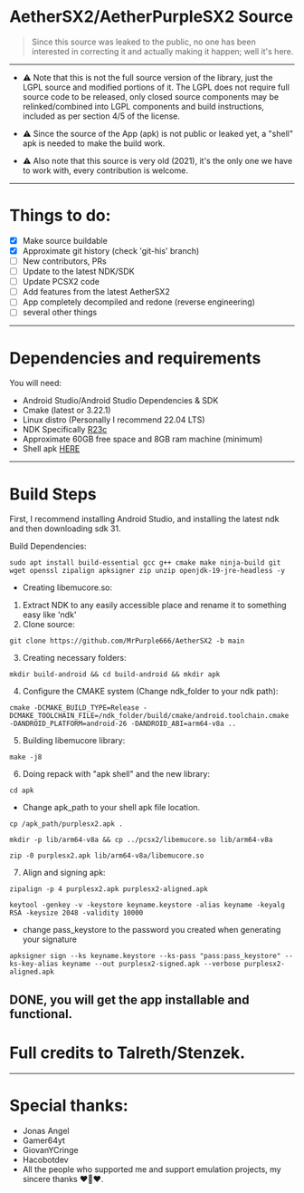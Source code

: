 # AetherSX2/AetherPurpleSX2 Source

> Since this source was leaked to the public, no one has been interested in correcting it and actually making it happen; well it's here.
--------
- ⚠️ Note that this is not the full source version of the library, just the LGPL source and modified portions of it. The LGPL does not require full source code to be released, only closed source components may be relinked/combined into LGPL components and build instructions, included as per section 4/5 of the license.

- ⚠️ Since the source of the App (apk) is not public or leaked yet, a "shell" apk is needed to make the build work.

- ⚠️ Also note that this source is very old (2021), it's the only one we have to work with, every contribution is welcome.
--------
# Things to do:

- [x] Make source buildable
- [x] Approximate git history (check 'git-his' branch)
- [ ] New contributors, PRs
- [ ] Update to the latest NDK/SDK
- [ ] Update PCSX2 code
- [ ] Add features from the latest AetherSX2
- [ ] App completely decompiled and redone (reverse engineering)
- [ ] several other things 
--------
# Dependencies and requirements
You will need:
- Android Studio/Android Studio Dependencies & SDK
- Cmake (latest or 3.22.1)
- Linux distro (Personally I recommend 22.04 LTS)
- NDK Specifically [R23c](https://dl.google.com/android/repository/android-ndk-r23c-linux.zip)
- Approximate 60GB free space and 8GB ram machine (minimum)
- Shell apk [HERE](https://drive.google.com/file/d/1FoLijHU4w9T82frNr145jE_IalYmuIDC/view?usp=drivesdk)
--------
# Build Steps
First, I recommend installing Android Studio, and installing the latest ndk and then downloading sdk 31.

Build Dependencies:
```
sudo apt install build-essential gcc g++ cmake make ninja-build git wget openssl zipalign apksigner zip unzip openjdk-19-jre-headless -y
```
- Creating libemucore.so:
1. Extract NDK to any easily accessible place and rename it to something easy like 'ndk'
2. Clone source:
```
git clone https://github.com/MrPurple666/AetherSX2 -b main
```
3. Creating necessary folders:
```
mkdir build-android && cd build-android && mkdir apk
```
4. Configure the CMAKE system (Change ndk_folder to your ndk path):
```
cmake -DCMAKE_BUILD_TYPE=Release -DCMAKE_TOOLCHAIN_FILE=/ndk_folder/build/cmake/android.toolchain.cmake -DANDROID_PLATFORM=android-26 -DANDROID_ABI=arm64-v8a ..
```
5. Building libemucore library:
```
make -j8
```
6. Doing repack with "apk shell" and the new library:
```
cd apk
```
- Change apk_path to your shell apk file location.
```
cp /apk_path/purplesx2.apk .
````
```
mkdir -p lib/arm64-v8a && cp ../pcsx2/libemucore.so lib/arm64-v8a
```
```
zip -0 purplesx2.apk lib/arm64-v8a/libemucore.so
```

7. Align and signing apk:
```
zipalign -p 4 purplesx2.apk purplesx2-aligned.apk
```

```
keytool -genkey -v -keystore keyname.keystore -alias keyname -keyalg RSA -keysize 2048 -validity 10000
```
- change pass_keystore to the password you created when generating your signature 
```
apksigner sign --ks keyname.keystore --ks-pass "pass:pass_keystore" --ks-key-alias keyname --out purplesx2-signed.apk --verbose purplesx2-aligned.apk
```
DONE, you will get the app installable and functional.
--------
# Full credits to Talreth/Stenzek.
--------
# Special thanks:
- Jonas Angel
- Gamer64yt
- GiovanYCringe
- Hacobotdev
- All the people who supported me and support emulation projects, my sincere thanks ♥️💜♥️.
